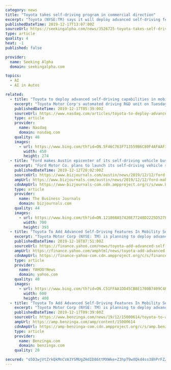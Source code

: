 ```yaml
---
category: news
title: "Toyota takes self-driving program in commercial direction"
excerpt: "Toyota (NYSE:TM) says it will deploy advanced self-driving features in commercial vehicles before adding them to cars for personal use. The Japanese automaker sees using autonomous technology in taxis, cars for on-demand ride services, mobile shops and ambulatory hospitals. \"It will take more time to achieve 'Level 4' for a personally-owned ..."
publishedDateTime: 2019-12-17T13:07:00Z
sourceUrl: https://seekingalpha.com/news/3526725-toyota-takes-self-driving-program-in-commercial-direction
type: article
quality: 4
heat: -1
published: false

provider:
  name: Seeking Alpha
  domain: seekingalpha.com

topics:
  - AI
  - AI in Autos

related:
  - title: "Toyota to deploy advanced self-driving capabilities in mobility service vehicles first"
    excerpt: "Toyota Motor Corp's automated driving R&D unit on Tuesday said it planned to deploy advanced self-driving capabilities in mobility service vehicles before it does so in personal-use vehicles. TOKYO, Dec 17 (Reuters) - Toyota Motor Corp's 7203.T automated driving R&D unit on Tuesday said it planned to deploy advanced self-driving capabilities in ..."
    publishedDateTime: 2019-12-17T05:39:00Z
    sourceUrl: https://www.nasdaq.com/articles/toyota-to-deploy-advanced-self-driving-capabilities-in-mobility-service-vehicles-first
    type: article
    provider:
      name: Nasdaq
      domain: nasdaq.com
    quality: 46
    images:
      - url: https://www.bing.com/th?id=ON.5F46C763F713559B6C80F4AFAAF375D9
        width: 450
        height: 274
  - title: "Ford makes Austin epicenter of its self-driving vehicle business"
    excerpt: "Ford Motor Co. plans to launch its self-driving vehicle service in Austin in 2021. But it has a big 2020 planned ahead of that. The auto giant has made its first real estate deals in Austin en route to making Austin “the epicenter of Ford’s local self-driving business,” the company announced Dec. 11. Ford’s (NYSE: F) new command center ..."
    publishedDateTime: 2019-12-12T20:02:00Z
    sourceUrl: https://www.bizjournals.com/austin/news/2019/12/12/ford-makes-austin-epicenter-of-its-self-driving.html
    ampUrl: https://www.bizjournals.com/austin/news/2019/12/12/ford-makes-austin-epicenter-of-its-self-driving.amp.html
    cdnAmpUrl: https://www-bizjournals-com.cdn.ampproject.org/c/s/www.bizjournals.com/austin/news/2019/12/12/ford-makes-austin-epicenter-of-its-self-driving.amp.html
    type: article
    provider:
      name: The Business Journals
      domain: bizjournals.com
    quality: 44
    images:
      - url: https://www.bing.com/th?id=ON.121868A57420E77248D2225D527FBDE1
        width: 700
        height: 393
  - title: "Toyota To Add Advanced Self-Driving Features In Mobility Service Vehicles First"
    excerpt: "Toyota Motor Corp (NYSE: TM) is planning to deploy advanced self-driving features in its mobility service vehicles, Reuters reports. What Happened Toyota’s automated driving R&D unit announced on Tuesday that they are planning to first deploy advanced self-driving capabilities in mobility service vehicles, before adding the same features to ..."
    publishedDateTime: 2019-12-18T07:51:00Z
    sourceUrl: https://finance.yahoo.com/news/toyota-add-advanced-self-driving-103915278.html
    ampUrl: https://finance.yahoo.com/amphtml/news/toyota-add-advanced-self-driving-103915278.html
    cdnAmpUrl: https://finance-yahoo-com.cdn.ampproject.org/c/s/finance.yahoo.com/amphtml/news/toyota-add-advanced-self-driving-103915278.html
    type: article
    provider:
      name: YAHOO!News
      domain: yahoo.com
    quality: 40
    images:
      - url: https://www.bing.com/th?id=ON.C51FFAA1DD45CB8E1700B7409C4E5493
        width: 600
        height: 400
  - title: "Toyota To Add Advanced Self-Driving Features In Mobility Service Vehicles First"
    excerpt: "Toyota Motor Corp (NYSE: TM) is planning to deploy advanced self-driving features in its mobility service vehicles, Reuters reports. Toyota’s automated driving R&D unit announced on Tuesday that they are planning to first deploy advanced self-driving capabilities in mobility service vehicles, before adding the same features to its personal ..."
    publishedDateTime: 2019-12-17T09:39:00Z
    sourceUrl: https://www.benzinga.com/news/19/12/15000614/toyota-to-add-advanced-self-driving-features-in-mobility-service-vehicles-first
    ampUrl: https://amp.benzinga.com/amp/content/15000614
    cdnAmpUrl: https://amp-benzinga-com.cdn.ampproject.org/c/s/amp.benzinga.com/amp/content/15000614
    type: article
    provider:
      name: Benzinga.com
      domain: benzinga.com
    quality: 20

secured: "o5D3wjVtZrkQkMnCVA3YSMUgZHdID86ttMXWke+Z3hpT9wXQkd4ss38hPrFZ/F8MrloMjCv4ojhSqWZYbpMj7mPMz6fqh6YYnAOqQh+XockCcQazzZfen0y8Dabn2zu7b35TGEUopU21t26TPzGCtvo6zlTWKCimCoO2zDOGU2dniJAQyTyIstnkLyqs8tcoYxLbd3tCijiTlr/gXrzcm1u1cbQEFv3l5KqpgHttcxquuG1bSNAuIS86ajfZj2on9Sl+F/fsQ50izV6tJv3PHg==;pI4QPDHdtqTOzjD89WU06A=="
---
```


